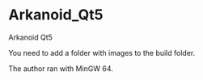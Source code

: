 # Arkanoid_Qt5
Arkanoid Qt5

You need to add a folder with images to the build folder.

The author ran with MinGW 64.
